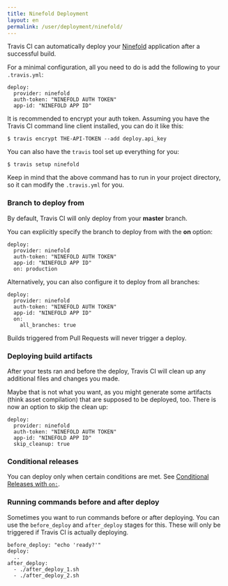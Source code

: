 ```yaml
---
title: Ninefold Deployment
layout: en
permalink: /user/deployment/ninefold/
---
```


Travis CI can automatically deploy your [Ninefold](https://ninefold.com/) application after a successful build.

For a minimal configuration, all you need to do is add the following to your `.travis.yml`:

    deploy:
      provider: ninefold
      auth-token: "NINEFOLD AUTH TOKEN"
      app-id: "NINEFOLD APP ID"


It is recommended to encrypt your auth token. Assuming you have the  Travis CI command line client installed, you can do it like this:

    $ travis encrypt THE-API-TOKEN --add deploy.api_key

You can also have the `travis` tool set up everything for you:

    $ travis setup ninefold

Keep in mind that the above command has to run in your project directory, so it can modify the `.travis.yml` for you.

### Branch to deploy from

By default, Travis CI will only deploy from your **master** branch.

You can explicitly specify the branch to deploy from with the **on** option:

    deploy:
      provider: ninefold
      auth-token: "NINEFOLD AUTH TOKEN"
      app-id: "NINEFOLD APP ID"
      on: production

Alternatively, you can also configure it to deploy from all branches:

    deploy:
      provider: ninefold
      auth-token: "NINEFOLD AUTH TOKEN"
      app-id: "NINEFOLD APP ID"
      on:
        all_branches: true

Builds triggered from Pull Requests will never trigger a deploy.

### Deploying build artifacts

After your tests ran and before the deploy, Travis CI will clean up any additional files and changes you made.

Maybe that is not what you want, as you might generate some artifacts (think asset compilation) that are supposed to be deployed, too. There is now an option to skip the clean up:

    deploy:
      provider: ninefold
      auth-token: "NINEFOLD AUTH TOKEN"
      app-id: "NINEFOLD APP ID"
      skip_cleanup: true

### Conditional releases

You can deploy only when certain conditions are met.
See [Conditional Releases with `on:`](/user/deployment#Conditional-Releases-with-on%3A).

### Running commands before and after deploy

Sometimes you want to run commands before or after deploying. You can use the `before_deploy` and `after_deploy` stages for this. These will only be triggered if Travis CI is actually deploying.

    before_deploy: "echo 'ready?'"
    deploy:
      ..
    after_deploy:
      - ./after_deploy_1.sh
      - ./after_deploy_2.sh